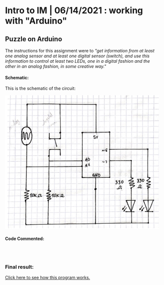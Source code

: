 # Intro to IM | 06/14/2021 : working with "Arduino"

## Puzzle on Arduino

The instructions for this assignment were to _"get information from at least one analog sensor and at least one digital sensor (switch), and use this information to control at least two LEDs, one in a digital fashion and the other in an analog fashion, in some creative way."_

#### Schematic:

This is the schematic of the circuit:

<img src="schematic2.jpg" width="800" />

#### Code Commented:


````

  
````

### Final result:

[Click here to see how this program works.](https://youtu.be/BTft7RbqRRs) 

